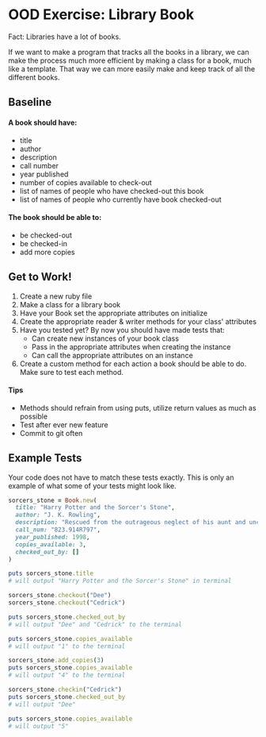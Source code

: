 # OOD Exercise: Library Book

Fact: Libraries have a lot of books.

If we want to make a program that tracks all the books in a library, we can make the process much more efficient by making a class for a book, much like a template. That way we can more easily make and keep track of all the different books.


## Baseline
#### A book should have:
  - title
  - author
  - description
  - call number
  - year published
  - number of copies available to check-out
  - list of names of people who have checked-out this book
  - list of names of people who currently have book checked-out

#### The book should be able to:
- be checked-out
- be checked-in
- add more copies

## Get to Work!
1. Create a new ruby file
1. Make a class for a library book
1. Have your Book set the appropriate attributes on initialize
1. Create the appropriate reader & writer methods for your class' attributes
1. Have you tested yet? By now you should have made tests that:
    - Can create new instances of your book class
    - Pass in the appropriate attributes when creating the instance
    - Can call the appropriate attributes on an instance
1. Create a custom method for each action a book should be able to do. Make sure to test each method.


#### Tips
- Methods should refrain from using puts, utilize return values as much as possible
- Test after ever new feature
- Commit to git often

## Example Tests
Your code does not have to match these tests exactly. This is only an example of what some of your tests might look like.

```ruby
sorcers_stone = Book.new(
  title: "Harry Potter and the Sorcer's Stone",
  author: "J. K. Rowling",
  description: "Rescued from the outrageous neglect of his aunt and uncle, a young boy with a great destiny proves his worth while attending Hogwarts School for Witchcraft and Wizardry.",
  call_num: "823.914R797",
  year_published: 1998,
  copies_available: 3,
  checked_out_by: []
)

puts sorcers_stone.title
# will output "Harry Potter and the Sorcer's Stone" in terminal

sorcers_stone.checkout("Dee")
sorcers_stone.checkout("Cedrick")

puts sorcers_stone.checked_out_by
# will output "Dee" and "Cedrick" to the terminal

puts sorcers_stone.copies_available
# will output "1" to the terminal

sorcers_stone.add_copies(3)
puts sorcers_stone.copies_available
# will output "4" to the terminal

sorcers_stone.checkin("Cedrick")
puts sorcers_stone.checked_out_by
# will output "Dee"

puts sorcers_stone.copies_available
# will output "5"
```
